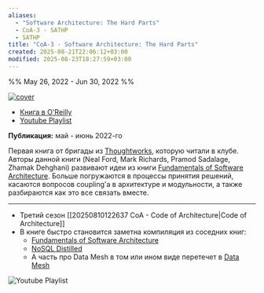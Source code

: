 ```yaml
---
aliases:
  - "Software Architecture: The Hard Parts"
  - CoA-3 - SATHP
  - SATHP
title: "CoA-3 - Software Architecture: The Hard Parts"
created: 2025-08-21T22:06:12+03:00
modified: 2025-08-23T18:27:59+03:00
---
```


%% May 26, 2022 - Jun 30, 2022 %%

[![cover](https://www.oreilly.com/covers/urn:orm:book:9781492086888/400w/)](https://www.oreilly.com/library/view/software-architecture-the/9781492086888/)

- [Книга в O'Reilly](https://www.oreilly.com/library/view/software-architecture-the/9781492086888/)
- [Youtube Playlist](https://www.youtube.com/playlist?list=PLLrf_044z4Jp1zFQk-487YCK20JPSE3l8)

**Публикация:** май - июнь 2022-го

Первая книга от бригады из [Thoughtworks](https://www.thoughtworks.com), которую читали в клубе. Авторы данной книги (Neal Ford, Mark Richards, Pramod Sadalage, Zhamak Dehghani) развивают идеи из книги [Fundamentals of Software Architecture](https://www.oreilly.com/library/view/fundamentals-of-software/9781492043447/). Больше погружаются в процессы принятия решений, касаются вопросов coupling'а в архитектуре и модульности, а также разбираются как это все связать вместе.

---

- Третий сезон [[20250810122637 CoA - Code of Architecture|Code of Architecture]]
- В книге быстро становится заметна компиляция из соседних книг:
	- [Fundamentals of Software Architecture](https://www.oreilly.com/library/view/fundamentals-of-software/9781492043447/)
	- [NoSQL Distilled](https://www.oreilly.com/library/view/nosql-distilled-a/9780133036138/)
	- А часть про Data Mesh в том или ином виде перетечет в [Data Mesh](https://www.oreilly.com/library/view/data-mesh/9781492092384/)

![Youtube Playlist](https://www.youtube.com/playlist?list=PLLrf_044z4Jp1zFQk-487YCK20JPSE3l8)
